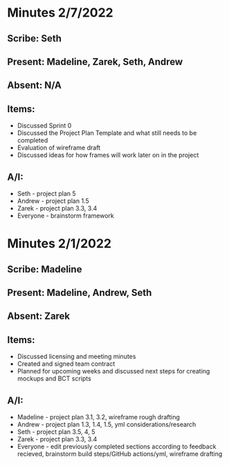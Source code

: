 # Minutes 2/7/2022
## Scribe: Seth
## Present: Madeline, Zarek, Seth, Andrew
## Absent: N/A
## Items: 
* Discussed Sprint 0
* Discussed the Project Plan Template and what still needs to be completed
* Evaluation of wireframe draft
* Discussed ideas for how frames will work later on in the project
## A/I: 
* Seth - project plan 5
* Andrew - project plan 1.5
* Zarek - project plan 3.3, 3.4
* Everyone - brainstorm framework

# Minutes 2/1/2022
## Scribe: Madeline
## Present: Madeline, Andrew, Seth
## Absent: Zarek
## Items: 
* Discussed licensing and meeting minutes
* Created and signed team contract
* Planned for upcoming weeks and discussed next steps for creating mockups and BCT scripts
## A/I: 
* Madeline - project plan 3.1, 3.2, wireframe rough drafting
* Andrew - project plan 1.3, 1.4, 1.5, yml considerations/research
* Seth - project plan 3.5, 4, 5
* Zarek - project plan 3.3, 3.4
* Everyone - edit previously completed sections according to feedback recieved, brainstorm build steps/GitHub actions/yml, wireframe drafting
